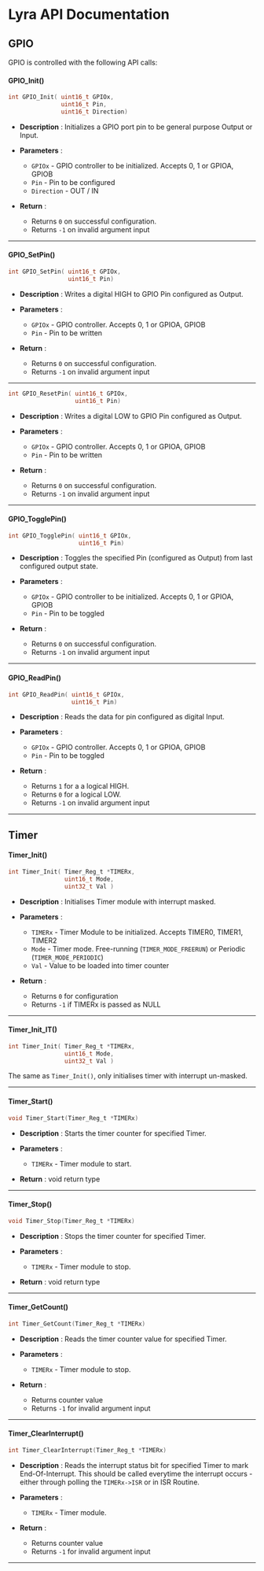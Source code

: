 # Lyra API Documentation


## GPIO

GPIO is controlled with the following API calls:

#### GPIO_Init()

```c 
int GPIO_Init( uint16_t GPIOx, 
               uint16_t Pin, 
               uint16_t Direction)
```

- **Description** : Initializes a GPIO port pin to be general purpose Output or Input.

- **Parameters** : 

    - `GPIOx` - GPIO controller to be initialized. Accepts 0, 1 or GPIOA, GPIOB
    - `Pin` - Pin to be configured
    - `Direction` - OUT / IN

- **Return** : 

    - Returns `0` on successful configuration. 
    - Returns `-1` on invalid argument input 

---

#### GPIO_SetPin()

```c 
int GPIO_SetPin( uint16_t GPIOx, 
                 uint16_t Pin)
```

- **Description** : Writes a digital HIGH to GPIO Pin configured as Output.

- **Parameters** : 

    - `GPIOx` - GPIO controller. Accepts 0, 1 or GPIOA, GPIOB
    - `Pin` - Pin to be written

- **Return** : 

    - Returns `0` on successful configuration. 
    - Returns `-1` on invalid argument input 

---

```c 
int GPIO_ResetPin( uint16_t GPIOx, 
                   uint16_t Pin)
```

- **Description** : Writes a digital LOW to GPIO Pin configured as Output.

- **Parameters** : 

    - `GPIOx` - GPIO controller. Accepts 0, 1 or GPIOA, GPIOB
    - `Pin` - Pin to be written

- **Return** : 

    - Returns `0` on successful configuration. 
    - Returns `-1` on invalid argument input 
---

#### GPIO_TogglePin()
```c 
int GPIO_TogglePin( uint16_t GPIOx, 
                    uint16_t Pin)
```

- **Description** : Toggles the specified Pin (configured as Output) from last configured output state.

- **Parameters** : 

    - `GPIOx` - GPIO controller to be initialized. Accepts 0, 1 or GPIOA, GPIOB
    - `Pin` - Pin to be toggled

- **Return** : 

    - Returns `0` on successful configuration. 
    - Returns `-1` on invalid argument input 

---

#### GPIO_ReadPin()
```c 
int GPIO_ReadPin( uint16_t GPIOx, 
                  uint16_t Pin)
```

- **Description** : Reads the data for pin configured as digital Input.

- **Parameters** : 

    - `GPIOx` - GPIO controller. Accepts 0, 1 or GPIOA, GPIOB
    - `Pin` - Pin to be toggled

- **Return** : 

    - Returns `1` for a a logical HIGH.
     - Returns `0` for a logical LOW.
    - Returns `-1` on invalid argument input 

---

## Timer

#### Timer_Init()
```c
int Timer_Init( Timer_Reg_t *TIMERx, 
                uint16_t Mode, 
                uint32_t Val )
```

- **Description** : Initialises Timer module with interrupt masked.

- **Parameters** : 

    - `TIMERx` - Timer Module to be initialized. Accepts TIMER0, TIMER1, TIMER2
    - `Mode` - Timer mode. Free-running (`TIMER_MODE_FREERUN`) or Periodic (`TIMER_MODE_PERIODIC`)
    - `Val` - Value to be loaded into timer counter

- **Return** : 

    - Returns `0` for configuration
    - Returns `-1` if TIMERx is passed as NULL

---

#### Timer_Init_IT()
```c
int Timer_Init( Timer_Reg_t *TIMERx, 
                uint16_t Mode, 
                uint32_t Val )
```

The same as `Timer_Init()`, only initialises timer with interrupt un-masked.

---

#### Timer_Start()
```c
void Timer_Start(Timer_Reg_t *TIMERx)
```
- **Description** : Starts the timer counter for specified Timer.

- **Parameters** : 

    - `TIMERx` - Timer module to start.

- **Return** : void return type

---

#### Timer_Stop()
```c
void Timer_Stop(Timer_Reg_t *TIMERx)
```
- **Description** : Stops the timer counter for specified Timer.

- **Parameters** : 

    - `TIMERx` - Timer module to stop.

- **Return** : void return type

---

#### Timer_GetCount()

```c
int Timer_GetCount(Timer_Reg_t *TIMERx)
```

- **Description** : Reads the timer counter value for specified Timer.

- **Parameters** : 

    - `TIMERx` - Timer module to stop.

- **Return** : 
    - Returns counter value
    - Returns `-1` for invalid argument input

---

#### Timer_ClearInterrupt()
```c
int Timer_ClearInterrupt(Timer_Reg_t *TIMERx)
```
- **Description** : Reads the interrupt status bit for specified Timer to mark End-Of-Interrupt. This should be called everytime the interrupt occurs - either through polling the `TIMERx->ISR` or in ISR Routine.

- **Parameters** : 

    - `TIMERx` - Timer module.

- **Return** : 
    - Returns counter value
    - Returns `-1` for invalid argument input

---

